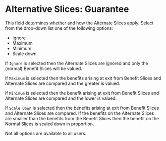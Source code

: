 # Alternative Slices: Guarantee

This field determines whether and how the Alternate Slices apply. Select
from the drop-down list one of the following options:

-   Ignore
-   Maximum
-   Minimum
-   Scale down

If `Ignore` is selected then the Alternate Slices are ignored and only
the (normal) Benefit Slices will be valued.

If `Maximum` is selected then the benefits arising at exit from Benefit
Slices and Alternate Slices are compared and the greater is valued.

If `Minimum` is selected then the benefit arising at exit from Benefit
Slices and Alternate Slices are compared and the lower is valued.

If `Scale Down` is selected then the benefits arising at exit from
Benefit Slices and Alternate Slices are compared. If the benefits on the
Alternate Slices are smaller than the benefits from the Benefit Slices
then the benefit on the Normal Slices is scaled down in proportion.

Not all options are available to all users.
